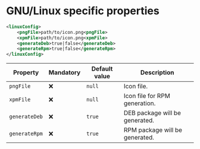# GNU/Linux specific properties

```xml
<linuxConfig>
	<pngFile>path/to/icon.png<pngFile>
	<xpmFile>path/to/icon.png<xpmFile>
	<generateDeb>true|false</generateDeb>
	<generateRpm>true|false</generateRpm>
</linuxConfig>
```

| Property      | Mandatory | Default value | Description                    |
| ------------- | --------- | ------------- | ------------------------------ |
| `pngFile`     | :x:       | `null`        | Icon file.                     |
| `xpmFile`     | :x:       | `null`        | Icon file for RPM generation.  |
| `generateDeb` | :x:       | `true`        | DEB package will be generated. |
| `generateRpm` | :x:       | `true`        | RPM package will be generated. |
